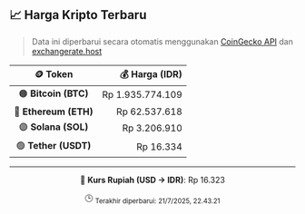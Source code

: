 

<!-- HARGA_KRIPTO -->
## 📈 Harga Kripto Terbaru

> Data ini diperbarui secara otomatis menggunakan [CoinGecko API](https://www.coingecko.com/) dan [exchangerate.host](https://exchangerate.host/)

<div align="center">

| 🪙 Token | 💰 Harga (IDR) |
|:------:|---------------:|
| 🟠 **Bitcoin (BTC)**   | Rp 1.935.774.109 |
| 🔵 **Ethereum (ETH)**  | Rp 62.537.618 |
| 🟣 **Solana (SOL)**    | Rp 3.206.910 |
| 🟢 **Tether (USDT)**   | Rp 16.334 |

---

💱 **Kurs Rupiah (USD → IDR)**: Rp 16.323

🕒 <sub>Terakhir diperbarui: 21/7/2025, 22.43.21</sub>

</div>
<!-- /HARGA_KRIPTO -->